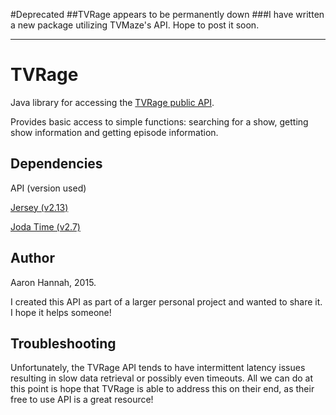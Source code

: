 #Deprecated
##TVRage appears to be permanently down
###I have written a new package utilizing TVMaze's API. Hope to post it soon.

__________________________________________________________________________________



# TVRage
<p>Java library for accessing the <a href="http://services.tvrage.com/info.php?page=main">TVRage public API</a>.</p>
<p>Provides basic access to simple functions: searching for a show, getting show information and getting episode information.</p>

## Dependencies
API (version used)
<p><a href="https://jersey.java.net/">Jersey (v2.13)</a></p>
<p><a href="http://www.joda.org/joda-time/">Joda Time (v2.7)</a></p>

## Author
Aaron Hannah, 2015.
<p>I created this API as part of a larger personal project and wanted to share it. I hope it helps someone!</p>

## Troubleshooting
<p>Unfortunately, the TVRage API tends to have intermittent latency issues resulting in slow data retrieval or possibly
even timeouts. All we can do at this point is hope that TVRage is able to address this on their end, as their free to use API
is a great resource!</p>
